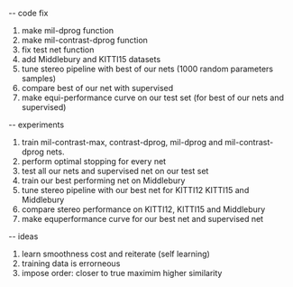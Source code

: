 -- code fix
1. make mil-dprog function
2. make mil-contrast-dprog function 
3. fix test net function
4. add Middlebury and KITTI15 datasets
6. tune stereo pipeline with best of our nets (1000 random parameters samples)
7. compare best of our net with supervised
8. make equi-performance curve on our test set (for best of our nets and supervised)    

-- experiments    
1. train mil-contrast-max, contrast-dprog, mil-dprog and mil-contrast-dprog nets.
2. perform optimal stopping for every net
3. test all our nets and supervised net on our test set
4. train our best performing net on Middlebury
5. tune stereo pipeline with our best net for KITTI12 KITTI15 and Middlebury
6. compare stereo performance on KITTI12, KITTI15 and Middlebury
7. make equperformance curve for our best net and supervised net

-- ideas
1. learn smoothness cost and reiterate (self learning)
2. training data is errorneous
3. impose order: closer to true maximim higher similarity